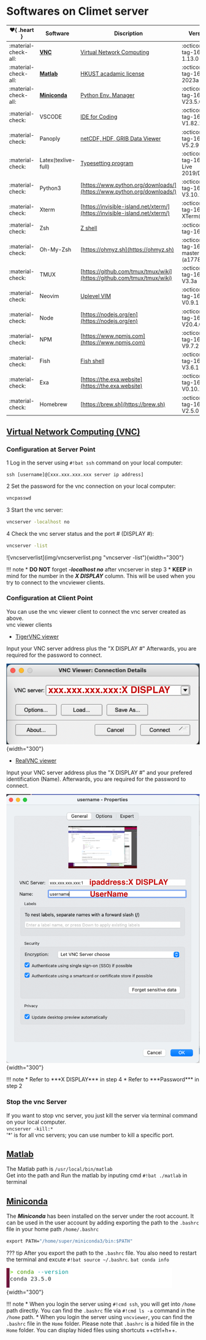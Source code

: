 # Softwares on Climet server


| :heart:{ .heart }|Software                          | Discription   | Version    |
| - | --------------------------------- | ------------- | ------------ |
| :material-check-all: | [**VNC**](#vnc)  | [Virtual Network Computing](https://tigervnc.org)|:octicons-tag-16: 1.13.0 |
| :material-check-all: | [**Matlab**](#matlab) | [HKUST acadamic license](https://download.ust.hk/apps/site/info/matlab2023a.html)  |:octicons-tag-16: 2023a |
| :material-check-all: | [**Miniconda**](#miniconda)| [Python Env. Manager](https://docs.conda.io/projects/miniconda/en/latest/) |:octicons-tag-16: V23.5.0 |
| :material-check: | VSCODE|[IDE for Coding](https://code.visualstudio.com)|:octicons-tag-16: V1.82.2|
| :material-check: | Panoply|[netCDF, HDF, GRIB Data Viewer](https://www.giss.nasa.gov/tools/panoply/download/)|:octicons-tag-16: V5.2.9|
| :material-check: | Latex(texlive-full)|[Typesetting program](https://www.tug.org/texlive/)|:octicons-tag-16: TeX Live 2019/Debian|
| :material-check: | Python3|[https://www.python.org/downloads/](https://www.python.org/downloads/)|:octicons-tag-16: V3.10.11|
| :material-check: | Xterm|[https://invisible-island.net/xterm/](https://invisible-island.net/xterm/)|:octicons-tag-16: XTerm(384)|
| :material-check: | Zsh|[Z shell](https://github.com/ohmyzsh/ohmyzsh/wiki/Installing-ZSH)|:octicons-tag-16: V5.9|
| :material-check: | Oh-My-Zsh|[https://ohmyz.sh](https://ohmyz.sh)|:octicons-tag-16: master (a17789e)|
| :material-check: | TMUX|[https://github.com/tmux/tmux/wiki](https://github.com/tmux/tmux/wiki)|:octicons-tag-16: V3.3a|
| :material-check: | Neovim|[Uplevel VIM](https://neovim.io)|:octicons-tag-16: V0.9.1|
| :material-check: | Node|[https://nodejs.org/en](https://nodejs.org/en)|:octicons-tag-16: V20.4.0|
| :material-check: | NPM|[https://www.npmjs.com](https://www.npmjs.com)|:octicons-tag-16: V9.7.2|
| :material-check: | Fish|[Fish shell](https://fishshell.com)|:octicons-tag-16: V3.6.1|
| :material-check: | Exa|[https://the.exa.website](https://the.exa.website)|:octicons-tag-16: V0.10.1|
| :material-check: | Homebrew|[https://brew.sh](https://brew.sh)|:octicons-tag-16: V2.5.0|


## [Virtual Network Computing (VNC)](#vnc)

### Configuration at Server Point
1 Log in the server using `#!bat ssh` command on your local computer:

```{ .yaml .no-copy}
ssh [username]@[xxx.xxx.xxx.xxx server ip address]
```

2 Set the password for the vnc connection on your local computer:

```bat 
vncpasswd
```

3 Start the vnc server:

```bat
vncserver -localhost no 
```

4 Check the vnc server status and the port # (DISPLAY #):

```bat
vncserver -list
```

<div class="result" markdown>
![vncserverlist](img/vncserverlist.png "vncserver -list"){width="300"} 
</div>

!!! note
    * **DO NOT** forget ***-localhost no*** after vncserver in step 3
    * **KEEP** in mind for the number in the ***X DISPLAY*** column.
      This will be used when you try to connect to the vncviewer clients.


### Configuration at Client Point

You can use the vnc viewer client to connect the vnc server created as above. <br>
vnc viewer clients <br>

+ [TigerVNC viewer](https://tigervnc.org)
<div class="grid" markdown>
Input your VNC server address plus the "X DISPLAY #"
Afterwards, you are required for the password to connect.

![tigervncviewer](img/tigervnc.png "tigervncviewer"){width="300"}
</div>

+ [RealVNC viewer](https://www.realvnc.com/en/)
<div class="grid" markdown>
Input your VNC server address plus the "X DISPLAY #" and your prefered
identification (Name). Afterwards, you are required for the password to connect.

![realvncviewer](img/realvnc.png "realvncvncviewer"){width="300"}
</div>
!!! note 
    * Refer to ***X DISPLAY*** in step 4 
    * Refer to ***Password*** in step 2


### Stop the vnc Server
If you want to stop vnc server, you just kill the server via terminal command on your local computer. <br>
`vncserver -kill:*` <br>
'*' is for all vnc servers; you can use number to kill a specific port.

        
## [Matlab](#matlab)

The Matlab path is `/usr/local/bin/matlab`   
Get into the path and Run the matlab by inputing cmd `#!bat ./matlab` in terminal

## [Miniconda](#miniconda)

The ***Miniconda*** has been installed on the server under the root account.
It can be used in the user account by adding exporting the path to the `.bashrc` file in
your home path `/home/.bashrc`  

```bat
export PATH="/home/super/miniconda3/bin:$PATH"
```

??? tip
    After you export the path to the `.bashrc` file.
    You also need to restart the terminal and excute `#!bat source ~/.bashrc`.
    ```bat
    conda info
    ```
    <div class="result" markdown>
    ![condacheck](img/condacheck.png "condacheck"){width="300"}
    </div>


!!! note
    * When you login the server using `#!cmd ssh`, you will get into `/home` path directly.
    You can find the `.bashrc` file via `#!cmd ls -a` command in the `/home` path.
    * When you login the server using `vncviewer`, you can find the `.bashrc` file in the
    `Home` folder. Please note that `.bashrc` is a hided file in the `Home` folder.
    You can display hided files using shortcuts ++ctrl+h++.



    
